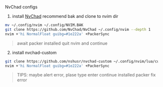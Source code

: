 NvChad configs

1. install [NvChad](https://nvchad.github.io/)
recommend bak and clone to nvim dir
``` sh
mv ~/.config/nvim ~/.config/NVIM.BAK
git clone https://github.com/NvChad/NvChad ~/.config/nvim --depth 1
nvim +'hi NormalFloat guibg=#1e222a' +PackerSync
```
> await packer installed quit nvim and continue

2. install nvchad-custom
``` sh
git clone https://github.com/nshusr/nvchad-custom ~/.config/nvim/lua/custom
nvim +'hi NormalFloat guibg=#1e222a' +PackerSync
```
> TIPS: maybe alert error, plase type enter continue installed packer fix error